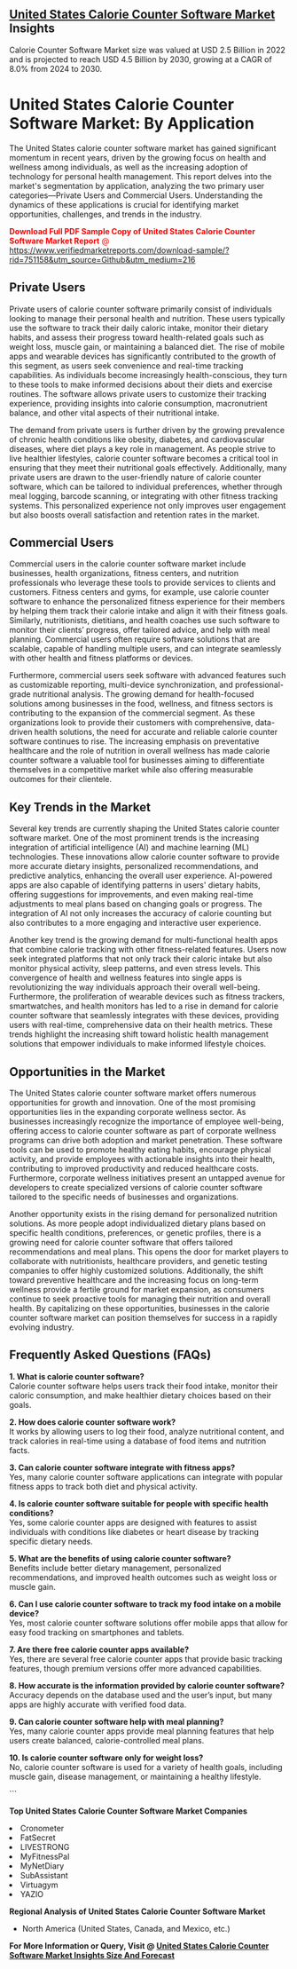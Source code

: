 <h2><a href="https://www.verifiedmarketreports.com/download-sample/?rid=751158&amp;utm_source=Github&amp;utm_medium=216" target="_blank">United States Calorie Counter Software Market</a> Insights</h2><p>Calorie Counter Software Market size was valued at USD 2.5 Billion in 2022 and is projected to reach USD 4.5 Billion by 2030, growing at a CAGR of 8.0% from 2024 to 2030.</p><p><h1>United States Calorie Counter Software Market: By Application</h1><p>The United States calorie counter software market has gained significant momentum in recent years, driven by the growing focus on health and wellness among individuals, as well as the increasing adoption of technology for personal health management. This report delves into the market's segmentation by application, analyzing the two primary user categories—Private Users and Commercial Users. Understanding the dynamics of these applications is crucial for identifying market opportunities, challenges, and trends in the industry. <p><span class=""><span style="color: #ff0000;"><strong>Download Full PDF Sample Copy of United States Calorie Counter Software Market Report</strong> @ </span><a href="https://www.verifiedmarketreports.com/download-sample/?rid=751158&amp;utm_source=Github&amp;utm_medium=216" target="_blank">https://www.verifiedmarketreports.com/download-sample/?rid=751158&amp;utm_source=Github&amp;utm_medium=216</a></span></p></p><h2>Private Users</h2><p>Private users of calorie counter software primarily consist of individuals looking to manage their personal health and nutrition. These users typically use the software to track their daily caloric intake, monitor their dietary habits, and assess their progress toward health-related goals such as weight loss, muscle gain, or maintaining a balanced diet. The rise of mobile apps and wearable devices has significantly contributed to the growth of this segment, as users seek convenience and real-time tracking capabilities. As individuals become increasingly health-conscious, they turn to these tools to make informed decisions about their diets and exercise routines. The software allows private users to customize their tracking experience, providing insights into calorie consumption, macronutrient balance, and other vital aspects of their nutritional intake.<p>The demand from private users is further driven by the growing prevalence of chronic health conditions like obesity, diabetes, and cardiovascular diseases, where diet plays a key role in management. As people strive to live healthier lifestyles, calorie counter software becomes a critical tool in ensuring that they meet their nutritional goals effectively. Additionally, many private users are drawn to the user-friendly nature of calorie counter software, which can be tailored to individual preferences, whether through meal logging, barcode scanning, or integrating with other fitness tracking systems. This personalized experience not only improves user engagement but also boosts overall satisfaction and retention rates in the market.</p><h2>Commercial Users</h2><p>Commercial users in the calorie counter software market include businesses, health organizations, fitness centers, and nutrition professionals who leverage these tools to provide services to clients and customers. Fitness centers and gyms, for example, use calorie counter software to enhance the personalized fitness experience for their members by helping them track their calorie intake and align it with their fitness goals. Similarly, nutritionists, dietitians, and health coaches use such software to monitor their clients’ progress, offer tailored advice, and help with meal planning. Commercial users often require software solutions that are scalable, capable of handling multiple users, and can integrate seamlessly with other health and fitness platforms or devices. <p>Furthermore, commercial users seek software with advanced features such as customizable reporting, multi-device synchronization, and professional-grade nutritional analysis. The growing demand for health-focused solutions among businesses in the food, wellness, and fitness sectors is contributing to the expansion of the commercial segment. As these organizations look to provide their customers with comprehensive, data-driven health solutions, the need for accurate and reliable calorie counter software continues to rise. The increasing emphasis on preventative healthcare and the role of nutrition in overall wellness has made calorie counter software a valuable tool for businesses aiming to differentiate themselves in a competitive market while also offering measurable outcomes for their clientele.</p><h2>Key Trends in the Market</h2><p>Several key trends are currently shaping the United States calorie counter software market. One of the most prominent trends is the increasing integration of artificial intelligence (AI) and machine learning (ML) technologies. These innovations allow calorie counter software to provide more accurate dietary insights, personalized recommendations, and predictive analytics, enhancing the overall user experience. AI-powered apps are also capable of identifying patterns in users' dietary habits, offering suggestions for improvements, and even making real-time adjustments to meal plans based on changing goals or progress. The integration of AI not only increases the accuracy of calorie counting but also contributes to a more engaging and interactive user experience.</p><p>Another key trend is the growing demand for multi-functional health apps that combine calorie tracking with other fitness-related features. Users now seek integrated platforms that not only track their caloric intake but also monitor physical activity, sleep patterns, and even stress levels. This convergence of health and wellness features into single apps is revolutionizing the way individuals approach their overall well-being. Furthermore, the proliferation of wearable devices such as fitness trackers, smartwatches, and health monitors has led to a rise in demand for calorie counter software that seamlessly integrates with these devices, providing users with real-time, comprehensive data on their health metrics. These trends highlight the increasing shift toward holistic health management solutions that empower individuals to make informed lifestyle choices.</p><h2>Opportunities in the Market</h2><p>The United States calorie counter software market offers numerous opportunities for growth and innovation. One of the most promising opportunities lies in the expanding corporate wellness sector. As businesses increasingly recognize the importance of employee well-being, offering access to calorie counter software as part of corporate wellness programs can drive both adoption and market penetration. These software tools can be used to promote healthy eating habits, encourage physical activity, and provide employees with actionable insights into their health, contributing to improved productivity and reduced healthcare costs. Furthermore, corporate wellness initiatives present an untapped avenue for developers to create specialized versions of calorie counter software tailored to the specific needs of businesses and organizations.</p><p>Another opportunity exists in the rising demand for personalized nutrition solutions. As more people adopt individualized dietary plans based on specific health conditions, preferences, or genetic profiles, there is a growing need for calorie counter software that offers tailored recommendations and meal plans. This opens the door for market players to collaborate with nutritionists, healthcare providers, and genetic testing companies to offer highly customized solutions. Additionally, the shift toward preventive healthcare and the increasing focus on long-term wellness provide a fertile ground for market expansion, as consumers continue to seek proactive tools for managing their nutrition and overall health. By capitalizing on these opportunities, businesses in the calorie counter software market can position themselves for success in a rapidly evolving industry.</p><h2>Frequently Asked Questions (FAQs)</h2><p><b>1. What is calorie counter software?</b><br>Calorie counter software helps users track their food intake, monitor their caloric consumption, and make healthier dietary choices based on their goals.</p><p><b>2. How does calorie counter software work?</b><br>It works by allowing users to log their food, analyze nutritional content, and track calories in real-time using a database of food items and nutrition facts.</p><p><b>3. Can calorie counter software integrate with fitness apps?</b><br>Yes, many calorie counter software applications can integrate with popular fitness apps to track both diet and physical activity.</p><p><b>4. Is calorie counter software suitable for people with specific health conditions?</b><br>Yes, some calorie counter apps are designed with features to assist individuals with conditions like diabetes or heart disease by tracking specific dietary needs.</p><p><b>5. What are the benefits of using calorie counter software?</b><br>Benefits include better dietary management, personalized recommendations, and improved health outcomes such as weight loss or muscle gain.</p><p><b>6. Can I use calorie counter software to track my food intake on a mobile device?</b><br>Yes, most calorie counter software solutions offer mobile apps that allow for easy food tracking on smartphones and tablets.</p><p><b>7. Are there free calorie counter apps available?</b><br>Yes, there are several free calorie counter apps that provide basic tracking features, though premium versions offer more advanced capabilities.</p><p><b>8. How accurate is the information provided by calorie counter software?</b><br>Accuracy depends on the database used and the user’s input, but many apps are highly accurate with verified food data.</p><p><b>9. Can calorie counter software help with meal planning?</b><br>Yes, many calorie counter apps provide meal planning features that help users create balanced, calorie-controlled meal plans.</p><p><b>10. Is calorie counter software only for weight loss?</b><br>No, calorie counter software is used for a variety of health goals, including muscle gain, disease management, or maintaining a healthy lifestyle.</p>```</p><p><strong>Top United States Calorie Counter Software Market Companies</strong></p><div data-test-id=""><p><li>Cronometer</li><li> FatSecret</li><li> LIVESTRONG</li><li> MyFitnessPal</li><li> MyNetDiary</li><li> SubAssistant</li><li> Virtuagym</li><li> YAZIO</li></p><div><strong>Regional Analysis of&nbsp;United States Calorie Counter Software Market</strong></div><ul><li dir="ltr"><p dir="ltr">North America&nbsp;(United States, Canada, and Mexico, etc.)</p></li></ul><p><strong>For More Information or Query, Visit @&nbsp;</strong><strong><a href="https://www.verifiedmarketreports.com/product/calorie-counter-software-market/?utm_source=Github&amp;utm_medium=216" target="_blank">United States Calorie Counter Software Market Insights Size And Forecast</a></strong></p></div>
